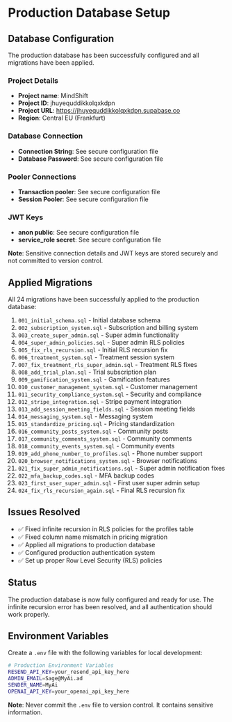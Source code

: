 # Production Database Setup

## Database Configuration

The production database has been successfully configured and all migrations have been applied.

### Project Details
- **Project name**: MindShift
- **Project ID**: jhuyequddikkolqxkdpn
- **Project URL**: https://jhuyequddikkolqxkdpn.supabase.co
- **Region**: Central EU (Frankfurt)

### Database Connection
- **Connection String**: See secure configuration file
- **Database Password**: See secure configuration file

### Pooler Connections
- **Transaction pooler**: See secure configuration file
- **Session Pooler**: See secure configuration file

### JWT Keys
- **anon public**: See secure configuration file
- **service_role secret**: See secure configuration file

**Note**: Sensitive connection details and JWT keys are stored securely and not committed to version control.

## Applied Migrations

All 24 migrations have been successfully applied to the production database:

1. `001_initial_schema.sql` - Initial database schema
2. `002_subscription_system.sql` - Subscription and billing system
3. `003_create_super_admin.sql` - Super admin functionality
4. `004_super_admin_policies.sql` - Super admin RLS policies
5. `005_fix_rls_recursion.sql` - Initial RLS recursion fix
6. `006_treatment_system.sql` - Treatment session system
7. `007_fix_treatment_rls_super_admin.sql` - Treatment RLS fixes
8. `008_add_trial_plan.sql` - Trial subscription plan
9. `009_gamification_system.sql` - Gamification features
10. `010_customer_management_system.sql` - Customer management
11. `011_security_compliance_system.sql` - Security and compliance
12. `012_stripe_integration.sql` - Stripe payment integration
13. `013_add_session_meeting_fields.sql` - Session meeting fields
14. `014_messaging_system.sql` - Messaging system
15. `015_standardize_pricing.sql` - Pricing standardization
16. `016_community_posts_system.sql` - Community posts
17. `017_community_comments_system.sql` - Community comments
18. `018_community_events_system.sql` - Community events
19. `019_add_phone_number_to_profiles.sql` - Phone number support
20. `020_browser_notifications_system.sql` - Browser notifications
21. `021_fix_super_admin_notifications.sql` - Super admin notification fixes
22. `022_mfa_backup_codes.sql` - MFA backup codes
23. `023_first_user_super_admin.sql` - First user super admin setup
24. `024_fix_rls_recursion_again.sql` - Final RLS recursion fix

## Issues Resolved

- ✅ Fixed infinite recursion in RLS policies for the profiles table
- ✅ Fixed column name mismatch in pricing migration
- ✅ Applied all migrations to production database
- ✅ Configured production authentication system
- ✅ Set up proper Row Level Security (RLS) policies

## Status

The production database is now fully configured and ready for use. The infinite recursion error has been resolved, and all authentication should work properly.

## Environment Variables

Create a `.env` file with the following variables for local development:

```bash
# Production Environment Variables
RESEND_API_KEY=your_resend_api_key_here
ADMIN_EMAIL=Sage@MyAi.ad
SENDER_NAME=MyAi
OPENAI_API_KEY=your_openai_api_key_here
```

**Note**: Never commit the `.env` file to version control. It contains sensitive information. 